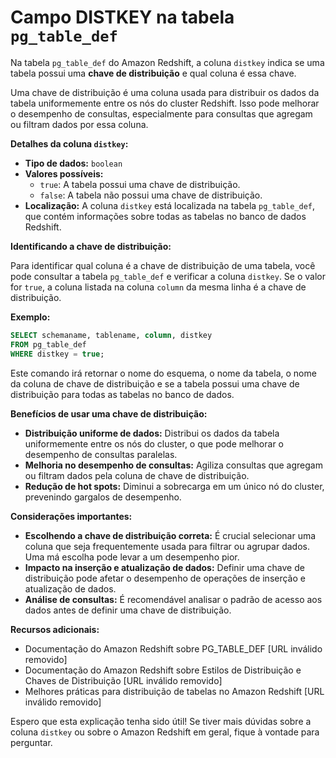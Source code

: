 # Campo DISTKEY na tabela `pg_table_def`

Na tabela `pg_table_def` do Amazon Redshift, a coluna `distkey` indica se uma tabela possui uma **chave de distribuição** e qual coluna é essa chave. 

Uma chave de distribuição é uma coluna usada para distribuir os dados da tabela uniformemente entre os nós do cluster Redshift. Isso pode melhorar o desempenho de consultas, especialmente para consultas que agregam ou filtram dados por essa coluna.

**Detalhes da coluna `distkey`:**

* **Tipo de dados:** `boolean`
* **Valores possíveis:**
    * `true`: A tabela possui uma chave de distribuição.
    * `false`: A tabela não possui uma chave de distribuição.
* **Localização:** A coluna `distkey` está localizada na tabela `pg_table_def`, que contém informações sobre todas as tabelas no banco de dados Redshift.

**Identificando a chave de distribuição:**

Para identificar qual coluna é a chave de distribuição de uma tabela, você pode consultar a tabela `pg_table_def` e verificar a coluna `distkey`. Se o valor for `true`, a coluna listada na coluna `column` da mesma linha é a chave de distribuição.

**Exemplo:**

```sql
SELECT schemaname, tablename, column, distkey
FROM pg_table_def
WHERE distkey = true;
```

Este comando irá retornar o nome do esquema, o nome da tabela, o nome da coluna de chave de distribuição e se a tabela possui uma chave de distribuição para todas as tabelas no banco de dados.

**Benefícios de usar uma chave de distribuição:**

* **Distribuição uniforme de dados:** Distribui os dados da tabela uniformemente entre os nós do cluster, o que pode melhorar o desempenho de consultas paralelas.
* **Melhoria no desempenho de consultas:** Agiliza consultas que agregam ou filtram dados pela coluna de chave de distribuição.
* **Redução de hot spots:** Diminui a sobrecarga em um único nó do cluster, prevenindo gargalos de desempenho.

**Considerações importantes:**

* **Escolhendo a chave de distribuição correta:** É crucial selecionar uma coluna que seja frequentemente usada para filtrar ou agrupar dados. Uma má escolha pode levar a um desempenho pior.
* **Impacto na inserção e atualização de dados:** Definir uma chave de distribuição pode afetar o desempenho de operações de inserção e atualização de dados.
* **Análise de consultas:** É recomendável analisar o padrão de acesso aos dados antes de definir uma chave de distribuição.

**Recursos adicionais:**

* Documentação do Amazon Redshift sobre PG_TABLE_DEF [URL inválido removido]
* Documentação do Amazon Redshift sobre Estilos de Distribuição e Chaves de Distribuição [URL inválido removido]
* Melhores práticas para distribuição de tabelas no Amazon Redshift [URL inválido removido]

Espero que esta explicação tenha sido útil! Se tiver mais dúvidas sobre a coluna `distkey` ou sobre o Amazon Redshift em geral, fique à vontade para perguntar.
